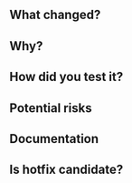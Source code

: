 ## What changed?
<!-- Describe what has changed in this PR -->

## Why?
<!-- Tell your future self why have you made these changes -->

## How did you test it?
<!-- How have you verified this change? Tested locally? Added a unit test? Checked in staging env? -->

## Potential risks
<!-- Assuming the worst case, what can be broken when deploying this change to production? -->

## Documentation
<!-- Have you made sure this change doesn't falsify anything currently stated in `docs/` If significant
new behavior is added, have you described that in `docs/`? -->

## Is hotfix candidate?
<!-- Is this PR a hotfix candidate or does it require a notification to be sent to the broader community? (Yes/No) -->
